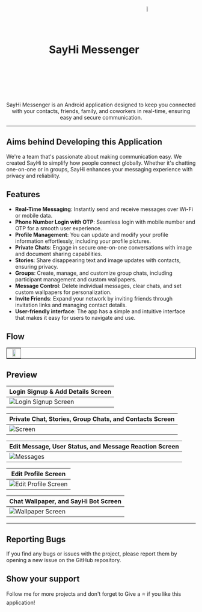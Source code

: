<h1 align="center">
  SayHi Messenger
  <img width="6%" align="center" src="https://github.com/dhruvin-dhameliya/SayHi-Messenger/assets/75801262/e767a11c-41ad-4aa8-b04c-bcdb74f871e0">
</h1>
<p align="center"> SayHi Messenger is an Android application designed to keep you connected with your contacts, friends, family, and coworkers in real-time, ensuring easy and secure communication. </p>

---

## Aims behind Developing this Application
We're a team that's passionate about making communication easy. We created SayHi to simplify how people connect globally. Whether it's chatting one-on-one or in groups, SayHi enhances your messaging experience with privacy and reliability.


## Features
- **Real-Time Messaging**: Instantly send and receive messages over Wi-Fi or mobile data.
- **Phone Number Login with OTP**: Seamless login with mobile number and OTP for a smooth user experience.
- **Profile Management**: You can update and modify your profile information effortlessly, including your profile pictures.
- **Private Chats**: Engage in secure one-on-one conversations with image and document sharing capabilities.
- **Stories**: Share disappearing text and image updates with contacts, ensuring privacy.
- **Groups**: Create, manage, and customize group chats, including participant management and custom wallpapers.
- **Message Control**: Delete individual messages, clear chats, and set custom wallpapers for personalization.
- **Invite Friends**: Expand your network by inviting friends through invitation links and managing contact details.
- **User-friendly interface**: The app has a simple and intuitive interface that makes it easy for users to navigate and use.


## Flow
<table border="1">
  <tr>
    <td align="center"> 
      <img width="60%" src="https://github.com/dhruvin-dhameliya/SayHi-Messenger/assets/75801262/8e4eefd9-0d0c-406b-a379-1eba229c1971">
    </td>
  </tr>
</table>


## Preview
| Login Signup & Add Details Screen |
| --- |
| ![Login Signup Screen](https://github.com/dhruvin-dhameliya/SayHi-Messenger/assets/75801262/388d7181-07a7-4516-b240-577e53c032e3) |

| Private Chat, Stories, Group Chats, and Contacts Screen |
| --- |
| ![Screen](https://github.com/dhruvin-dhameliya/SayHi-Messenger/assets/75801262/2cddffae-bc27-42bc-86ca-26170be26143) |

| Edit Message, User Status, and Message Reaction Screen |
| --- |
| ![Messages](https://github.com/dhruvin-dhameliya/SayHi-Messenger/assets/75801262/4349a07a-532c-4de8-aa0d-71e5f1ecfcba) |

| Edit Profile Screen |
| --- |
| ![Edit Profile Screen](https://github.com/dhruvin-dhameliya/SayHi-Messenger/assets/75801262/a4266625-c6f9-4999-8219-440fa06e79c8) |

| Chat Wallpaper, and SayHi Bot Screen |
| --- |
| ![Wallpaper Screen](https://github.com/dhruvin-dhameliya/SayHi-Messenger/assets/75801262/0d6a20fc-9267-494e-9b69-c066a3a02ba1) |


---
## Reporting Bugs
If you find any bugs or issues with the project, please report them by opening a new issue on the GitHub repository.


## Show your support 
Follow me for more projects and don't forget to Give a ⭐ if you like this application!
